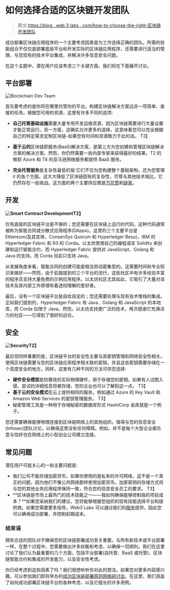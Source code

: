 # 如何选择合适的区块链开发团队

> 原文:[https://blog . web 3 labs . com/how-to-choose-the-right-区块链开发团队](https://blog.web3labs.com/how-to-choose-the-right-blockchain-development-team)

成功部署区块链应用程序的一个主要考虑因素是为工作选择正确的团队。所需的技能组合不仅仅是部署底层平台和开发实际的区块链应用程序，还需要进行适当的管理，与您现有的技术平台集成，并解决许多信息安全问题。

在这个主题中，潜在用户应该考虑三个关键方面，我们将在下面展开讨论。

## **平台部署**

![Blockchain Dev Team ](../Images/74b6132a6e68351a064e44695a6bf02d.png)

首先要考虑的是你将在哪里托管你的平台。构建区块链解决方案远非一项简单、直接的任务。根据您可用的资源，这里有许多不同的选项:

*   **自己托管基础设施**需要大量专用开发运维资源，因为区块链需要进行大量设置才能正常运行。另一方面，这确实允许更多的选择，这意味着您可以完全根据自己的特定需求定制区块链-如果您有时间和资源致力于此的话。
    T3】
*   **基于云的**区块链即服务(BaaS)解决方案，是第三方为您创建和管理区块链解决方案的解决方案。然而，你仍然需要一些内部专家来获得最好的结果。T2 的微软 Azure 和 T4 的亚马逊网络服务都提供 BaaS 服务。

*   **完全托管服务**是复杂性最低的层:它们不仅为您构建整个基础架构，还为您管理 it 的各个方面。这大大降低了区块链固有的复杂性，尽管与其他技术相比，它仍然存在一些挑战。这方面的两个主要供应商是[万花筒](https://www.kaleido.io/)和[链家](https://chainstack.com/)。

## **开发**

**![Smart Contract Development](../Images/8834677e0d54fbbe961bdd688e9f635b.png)T2】**

仅有底层的区块链平台是不够的；您还需要在区块链上运行的代码。这种代码通常被称为智能合同或分散式应用程序(DApps)。这里的三个主要平台是 Ethereum(及其变体，ConsenSys Quorum 和 Hyperledger Besu)，IBM 的 Hyperledger Fabric 和 R3 的 Corda。以太坊使用自己的编程语言 Solidity 来创建和运行智能合约，而 Hyperledger Fabric 提供对 JavaScript、Golang 和 Java 的支持。而 Corda 目前只支持 Java。

从发展角度来看，智能合同的创建可能是相当劳动密集型的。这需要时间和专业知识来做好——然而，由于前面提到的三个平台的流行，这些社区中有许多经验丰富的程序员支持大量免费的示例应用程序。以太坊社区尤其如此，它吸引了大量对该技术及其内部工作原理有着透彻理解的爱好者。

最后，没有一个区块链平台是自给自足的；您还需要处理与现有技术堆栈的集成。正如我们提到的，Hyperledger Fabric 有 Java、Golang 和 JavaScript 的本地库，而 Corda 仅限于 Java。然而，以太坊支持更广泛的技术，再次感谢它充满活力的社区——它得到了很好的迎合。

## **安全**

**![Security](../Images/7590b45ac434da0683305faff6529f42.png)T2】**

最后但同样重要的是，区块链平台的安全性主要与其密钥管理和网络安全性相关。使用区块链需要与您的区块链应用程序相关联的密钥，并且这些密钥需要存储在一个高度安全的地方。同样，这里有几种不同的方法可供您选择:

*   **硬件安全模型**是防篡改的实际物理硬件，用于存储您的密钥。如果有人试图入侵，尝试的详细信息将被存储，您的企业也可以了解到这一点。
    T3】
*   **基于云的安全模式**在云上提供相同的服务，例如通过 Azure 的 Key Vault 和 Amazon Web Services 的密钥管理服务。
    T3】
*   秘密管理工具是一种用于存储秘密的数据库形式 HashiCorp 金库就是一个例子。

您还需要确保能够物理连接到区块链网络上的其他组织。值得与您的信息安全(Infosec)团队讨论，以确保这里没有任何障碍。例如，并不是每个大型企业都乐意与恰好也在网络上的小型创业公司建立连接。

## **常见问题**

潜在用户可能关心的一些主要问题是:

*   我们公司不能存储加密货币。如果你使用的是私有的许可网络，这不是一个真正的问题，因为他们不像公共网络那样使用加密货币。加密密钥的存储方式将与您的其他业务应用程序保持一致，符合您的信息安全员工的要求。
    T3】
*   **区块链是市场上最热门的技术技能之一——我如何确保能够控制我的项目成本？**如果您采纳我们的建议，您将能够根据您组织的现有技能选择平台和提供商。如果您需要更多指导，Web3 Labs 可以通过我们的[服务](https://www.web3labs.com/services)提供，因此您可以确保成功部署，并控制前期成本。

### **结束语**

拥有合适的团队对于确保您的区块链部署成功至关重要。与所有新技术或平台部署一样，在整个过程中，您需要做出许多权衡和考虑，以确保一切顺利。我们在这里讨论了我们认为最重要的几个方面，包括平台部署(自托管、BaaS 或托管)、区块链智能合约和集成的开发能力，以及安全性考虑。

你已经考虑到这些因素了吗？我们很想听听你对此的想法。如果您对更多内容感兴趣，可以参加我们即将举办的[成功区块链部署原则网络研讨会](https://pages.web3labs.com/principles-of-successful-blockchain-deployments-webinar)。在这里，我们涵盖了如何成功部署区块链平台的各种考虑，以及它擅长的许多用例。
